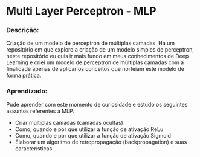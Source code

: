 # Multi Layer Perceptron - MLP

### Descrição:
Criação de um modelo de perceptron de múltiplas camadas. Há um repositório em que exploro a criação de um modelo simples de perceptron, neste repositório eu quis ir mais fundo em meus conhecimentos de Deep Learning e criei um modelo de perceptron de múltiplas camadas com a finalidade apenas de aplicar os conceitos que norteiam este modelo de forma prática.

### Aprendizado:
Pude aprender com este momento de curiosidade e estudo os seguintes assuntos referentes a MLP:
- Criar múltiplas camadas (camadas ocultas)
- Como, quando e por que utilizar a função de ativação ReLu
- Como, quando e por que utilizar a função de ativação Sigmoid
- Elaborar um algoritmo de retropropagação (backpropagation) e suas características

